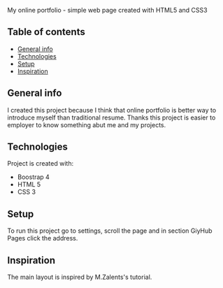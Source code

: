 My online portfolio - simple web page created with HTML5 and CSS3

## Table of contents
* [General info](#general-info)
* [Technologies](#technologies)
* [Setup](#setup)
* [Inspiration](#inspiration)

## General info
I created this project because I think that online portfolio is better way to introduce myself than traditional resume. Thanks this project is easier to employer to know something abut me and my projects.

## Technologies
Project is created with:
* Boostrap 4
* HTML 5
* CSS 3

## Setup
To run this project go to settings, scroll the page and in section GiyHub Pages click the address.

## Inspiration 

The main layout is inspired by M.Zalents's tutorial.

